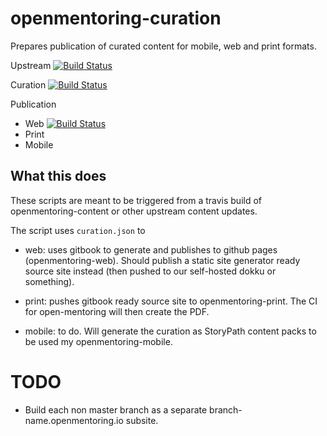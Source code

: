 # openmentoring-curation

Prepares publication of curated content for mobile, web and print formats. 

Upstream
[![Build Status](https://travis-ci.org/iilab/openmentoring-content.svg)](https://travis-ci.org/iilab/openmentoring-content)

Curation
[![Build Status](https://travis-ci.org/iilab/openmentoring-curation.svg)](https://travis-ci.org/iilab/openmentoring-curation)

Publication
  - Web [![Build Status](https://travis-ci.org/iilab/openmentoring-web.svg)](https://travis-ci.org/iilab/openmentoring-web)
  - Print
  - Mobile

## What this does

These scripts are meant to be triggered from a travis build of openmentoring-content or other upstream content updates.

The script uses ```curation.json``` to 
 - web: uses gitbook to generate and publishes to github pages (openmentoring-web). Should publish a static site generator ready source site instead (then pushed to our self-hosted dokku or something).

 - print: pushes gitbook ready source site to openmentoring-print. The CI for open-mentoring will then create the PDF.

 - mobile: to do. Will generate the curation as StoryPath content packs to be used my openmentoring-mobile.

# TODO

 - Build each non master branch as a separate branch-name.openmentoring.io subsite.